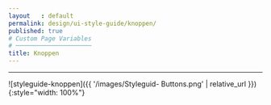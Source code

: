 ```yaml
---
layout   : default
permalink: design/ui-style-guide/knoppen/
published: true
# Custom Page Variables
# ─────────────────────
title: Knoppen
---
```

___ 

![styleguide-knoppen]({{ '/images/Styleguid- Buttons.png' | relative_url }}){:style="width: 100%"}